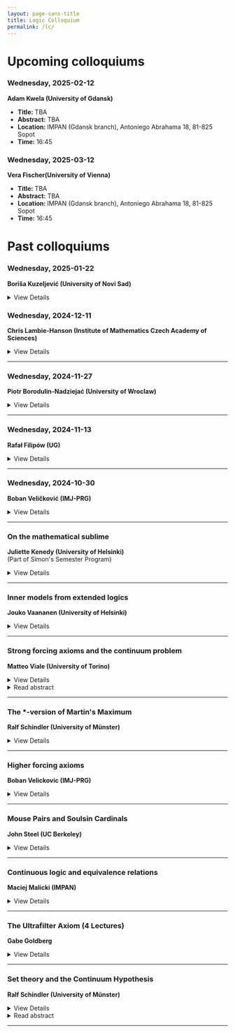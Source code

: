```yaml
---
layout: page-sans-title
title: Logic Colloquium
permalink: /lc/
---
```

<div style="flex: 0.5; padding-right: 20px;">
    <h1>Upcoming colloquiums</h1>
</div>



### Wednesday, 2025-02-12
**Adam Kwela (University of Gdansk)**  

<ul>
<li><strong>Title:</strong> TBA</li>
<li><strong>Abstract:</strong> TBA </li>
<li><strong>Location: </strong>IMPAN (Gdansk branch), Antoniego Abrahama 18, 81-825 Sopot</li>
<li><strong>Time:</strong> 16:45</li>
</ul>


### Wednesday, 2025-03-12
**Vera Fischer(University of Vienna)**  

<ul>
<li><strong>Title:</strong> TBA</li>
<li><strong>Abstract:</strong> TBA </li>
<li><strong>Location: </strong>IMPAN (Gdansk branch), Antoniego Abrahama 18, 81-825 Sopot</li>
<li><strong>Time:</strong> 16:45</li>
</ul>



<div style="flex: 0.5; padding-right: 20px;">
    <h1>Past colloquiums</h1>
</div>


### Wednesday, 2025-01-22
**Boriša Kuzeljević (University of Novi Sad)**  
<details>
<summary>View Details</summary>
<ul>
<li><strong>Title:</strong> Rudin-Keisler ordering of ultrafilters</li>
<li><strong>Abstract:</strong> We will present some basic facts about the Rudin-Keisler ordering of ultrafilters, as well as some recent results about the structure of this ordering in the class of P-point ultrafilters. The results I will present are joint work with Dilip Raghavan and Jonathan Verner. </li>
<li><strong>Location: </strong>IMPAN (Gdansk branch), Antoniego Abrahama 18, 81-825 Sopot</li>
<li><strong>Time:</strong> 16:45</li>
</ul>
</details>


### Wednesday, 2024-12-11
**Chris Lambie-Hanson (Institute of Mathematics Czech Academy of Sciences)**  
<details>
<summary>View Details</summary>
<ul>
<li><strong>Title:</strong> Nonvanishing higher derived limits and characteristics of ideals</li>
<li><strong>Abstract:</strong> Recent years have seen a number of developments in the application of set-theoretic techniques to the study of derived functors, and in particular to the derived functor of the inverse limit. In this talk, we will consider a family of inverse systems indexed by ideals and will discuss the effect that certain characteristics of these ideals have on the vanishing of the derived limits of the corresponding systems. In particular, this will yield a proof of the fact that, if all derived limits of a particular class of inverse systems known as \(\Omega\)-systems vanish, then the continuum must be at least \(\aleph_{\omega+1}\), thus answering a question of Bannister. The talk will contain joint work with Matteo Casarosa. </li>
<li><strong>Location: </strong>IMPAN (Gdansk branch), Antoniego Abrahama 18, 81-825 Sopot</li>
<li><strong>Time:</strong> 16:45</li>
</ul>
</details>

---

### Wednesday, 2024-11-27
**Piotr Borodulin-Nadziejać (University of Wroclaw)**  
<details>
<summary>View Details</summary>
<ul>
<li><strong>Title:</strong> Combinatorial Banach spaces </li>
<li><strong>Abstract:</strong> I will present a way of generating Banach spaces from infinite graphs
with several examples and a structural theorem. </li>
<li><strong>Location: </strong>IMPAN (Gdansk branch), Antoniego Abrahama 18, 81-825 Sopot</li>
<li><strong>Time:</strong> 16:45</li>
</ul>
</details>

---


### Wednesday, 2024-11-13
**Rafał Filipów (UG)**  

<details>
<summary>View Details</summary>
<ul>
<li><strong>Title:</strong> Distinguishing between sequentially compact spaces via Katetov order on ideals </li>
<li><strong>Abstract:</strong>The talk is based on the paper "A unified approach to Hindman, Ramsey and van der Waerden spaces" (<a href="https://doi.org/10.1017/jsl.2024.8">https://doi.org/10.1017/jsl.2024.8</a>) written by Krzysztof Kowitz, Adam Kwela and myself. First, I'm going to survey known results that motivated us for looking for a unified approach to this subject. Next, I will show how to encompass in one manner distinct kinds of convergence in topological spaces considered so far. Finally, I'll show that various results from many papers can be obtained from one theorem.  </li>
<li><strong>Location: </strong>IMPAN (Gdansk branch), Antoniego Abrahama 18, 81-825 Sopot</li>
<li><strong>Time:</strong> 16:45 </li>
</ul>
 </details>
 


---

 
### Wednesday, 2024-10-30
**Boban Veličković (IMJ-PRG)**  

<details>
<summary>View Details</summary>
<ul>
   <li><strong>Title:</strong> Nice Infinitary Logics </li>
<li><strong>Abstract:</strong> We define a new class of infinitary logics \(L^1_{\kappa,\alpha}\) generalizing Shelah's logic \(L^1_\kappa\). If \(\kappa=\beth_{\kappa}\) and \(\alpha<\kappa\) is infinite then our logic coincides with \(L^1_\kappa\). We study the relation between these logics for different parameters \(\kappa\) and \(\alpha\). We give many examples of classes of structures that can or cannot be defined in these logics. Finally, we give a different version of Lindström's Theorem for \(L^1_\kappa\) in terms of the \(\phi\)-submodel relation. This is Joint work with J. Väänänen. </li>
<li><strong>Location: </strong>IMPAN (Gdansk branch), Antoniego Abrahama 18, 81-825 Sopot</li>
<li><strong>Time:</strong> 16:30</li>
</ul>
</details>

---

###  On the mathematical sublime
**Juliette Kenedy (University of Helsinki)**    
(Part of Simon's Semester Program)     

<details>
<summary>View Details</summary>
<ul>
    <li><strong>Venue: </strong>University of Gdansk, Department of Mathematics, Room D003</li>
    <li><strong>Day: </strong>December 06, 2023</li>
    <li><strong>Time: </strong>16:00-17:00</li>
    <li><strong>Notes: </strong>Part of Simon’s Semester Program</li>
</ul>
</details>

---

###  Inner models from extended logics
**Jouko Vaananen (University of Helsinki)** 
<details>
<summary>View Details</summary>
<ul>
    <li><strong>Venue: </strong>University of Gdansk, Department of Mathematics, Room D003</li>
    <li><strong>Day: </strong>December 02, 2023</li>
    <li><strong>Time: </strong>17:00-18:00</li>
    <li><strong>Notes: </strong>Part of Simon’s Semester Program</li>
</ul>
</details>

---

### Strong forcing axioms and the continuum problem
**Matteo Viale (University of Torino)**

<details>
<summary>View Details</summary>
<ul>
    <li><strong>Day: </strong>November 23, 2023</li>
    <li><strong>Notes: </strong>Part of Simon’s Semester Program</li>
</ul>
</details>
<details> 
<summary>Read abstract</summary>
A topological approach to forcing axioms considers them as strong forms of the Baire category theorem; an algebraic approach describes certain properties of "algebraic closure" for the universe of sets that can be derived from them. The goal of the talk is to outline the link betwen the geometric and algebraic points of view.
The talk is meant for a general mathematical audience. In particular familiarity with logic or set theory is not assumed.
</details>

---

### The *-version of Martin's Maximum
**Ralf Schindler (University of Münster)**
<details>
<summary>View Details</summary>
<ul>
    <li><strong>Venue: </strong>University of Gdansk, Department of Mathematics, Room D003</li>
    <li><strong>Day: </strong>November 02, 2023 </li>
    <li><strong>Time: </strong>16:45-17:45</li>
    <li><strong>Notes: </strong>Part of Simon’s Semester Program</li>
</ul>
</details>

---

### Higher forcing axioms 
**Boban Velickovic (IMJ-PRG)**     
<details>
<summary>View Details</summary>
<ul>
    <li><strong>Venue: </strong>University of Gdansk, Department of Mathematics, Room D003</li>
    <li><strong>Day: </strong>November 02, 2023 </li>
    <li><strong>Time: </strong>15:30-16:30</li>
    <li><strong>Notes: </strong>Part of Simon’s Semester Program</li>
</ul>
</details>

---

### Mouse Pairs and Soulsin Cardinals 
**John Steel (UC Berkeley)**   
<details>
<summary>View Details</summary>
<ul>
    <li><strong>Venue: </strong>University of Gdansk, Department of Mathematics</li>
    <li><strong>Day: </strong>October 26, 2023</li>
    <li><strong>Notes: </strong>Part of Simon’s Semester Program</li>
</ul>
</details>

---

### Continuous logic and equivalence relations
**Maciej Malicki (IMPAN)**
<details>
<summary>View Details</summary>
<ul>
    <li><strong>Day: </strong>October 14, 2022</li>
</ul>
</details>  


---

###  The Ultrafilter Axiom (4 Lectures)
**Gabe Goldberg**  
<details>
<summary>View Details</summary>
<ul>
    <li><strong>Day: </strong>July 25-August 6, 2022</li>
</ul>
</details>  


---

### Set theory and the Continuum Hypothesis
**Ralf Schindler (University of Münster)**  

<details>
<summary>View Details</summary>
<ul>
    <li><strong>Day: </strong>February 9, 2022</li>
</ul>
</details>  
<details>
<summary>Read abstract</summary>
- In a 2021 Annals paper, D. Aspero and the speaker showed that two prominent axioms of set theory which were introduced independently from one another in the late 80's early 90's and which both decide the size of the continuum are compatible, in fact one implies the other. Both axioms are so-called forcing axioms which are also exploited in other areas of mathematics. I am going to provide an accessible introduction to our result.
</details>

---
